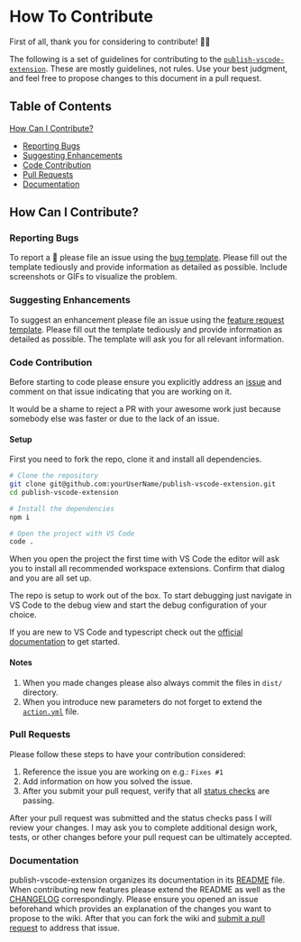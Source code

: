 # How To Contribute

First of all, thank you for considering to contribute! :pray::tada:

The following is a set of guidelines for contributing to the [`publish-vscode-extension`](https://github.com/HaaLeo/publish-vscode-extension#readme). These are mostly guidelines, not rules. Use your best judgment, and feel free to propose changes to this document in a pull request.

## Table of Contents
[How Can I Contribute?](#how-can-i-contribute)
  * [Reporting Bugs](#reporting-bugs)
  * [Suggesting Enhancements](#suggesting-enhancements)
  * [Code Contribution](#code-contribution)
  * [Pull Requests](#pull-requests)
  * [Documentation](#documentation)

## How Can I Contribute?

### Reporting Bugs

To report a :bug: please file an issue using the [bug template](https://github.com/HaaLeo/publish-vscode-extension/issues/new?template=bug_report.md).
Please fill out the template tediously and provide information as detailed as possible.
Include screenshots or GIFs to visualize the problem.

### Suggesting Enhancements

To suggest an enhancement please file an issue using the [feature request template](https://github.com/HaaLeo/publish-vscode-extension/issues/new?template=feature_request.md).
Please fill out the template tediously and provide information as detailed as possible. 
The template will ask you for all relevant information.

### Code Contribution

Before starting to code please ensure you explicitly address an [issue](https://github.com/HaaLeo/publish-vscode-extension/issues) and comment on that issue indicating that you are working on it.

It would be a shame to reject a PR with your awesome work just because somebody else was faster or due to the lack of an issue.

#### Setup

First you need to fork the repo, clone it and install all dependencies.

```zsh
# Clone the repository
git clone git@github.com:yourUserName/publish-vscode-extension.git
cd publish-vscode-extension

# Install the dependencies
npm i

# Open the project with VS Code
code .
```

When you open the project the first time with VS Code the editor will ask you to install all recommended workspace extensions.
Confirm that dialog and you are all set up.

The repo is setup to work out of the box.
To start debugging just navigate in VS Code to the debug view and start the debug configuration of your choice.

If you are new to VS Code and typescript check out the [official documentation](https://code.visualstudio.com/docs/typescript/typescript-tutorial) to get started.

#### Notes

1. When you made changes please also always commit the files in `dist/` directory.
1. When you introduce new parameters do not forget to extend the [`action.yml`](./action.yml) file.

### Pull Requests

Please follow these steps to have your contribution considered:

1. Reference the issue you are working on e.g.: `Fixes #1`
1. Add information on how you solved the issue.
1. After you submit your pull request, verify that all [status checks](https://help.github.com/articles/about-status-checks/) are passing.

After your pull request was submitted and the status checks pass I will review your changes.
I may ask you to complete additional design work, tests, or other changes before your pull request can be ultimately accepted.

### Documentation

publish-vscode-extension organizes its documentation in its [README](https://github.com/HaaLeo/publish-vscode-extension#readme) file.
When contributing new features please extend the README as well as the [CHANGELOG](./CHANGELOG.md) correspondingly.
Please ensure you opened an issue beforehand which provides an explanation of the changes you want to propose to the wiki.
After that you can fork the wiki and [submit a pull request](#pull-requests) to address that issue.
